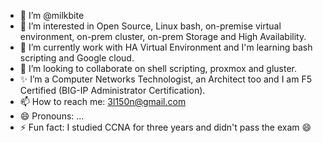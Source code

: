 - 👋 I’m @milkbite
- 👀 I’m interested in Open Source, Linux bash, on-premise virtual environment, on-prem cluster, on-prem Storage and High Availability.
- 🌱 I’m currently work with HA Virtual Environment and I'm learning bash scripting and Google cloud.
- 💞️ I’m looking to collaborate on shell scripting, proxmox and gluster.
- ✨ I’m a Computer Networks Technologist, an Architect too and I am F5 Certified (BIG-IP Administrator Certification).
- 📫 How to reach me: 3l150n@gmail.com
- 😄 Pronouns: ... 
- ⚡ Fun fact: I studied CCNA for three years and didn't pass the exam 😄

<!---
milkbite/milkbite is a ✨ special ✨ repository because its `README.md` (this file) appears on your GitHub profile.
You can click the Preview link to take a look at your changes.
--->
